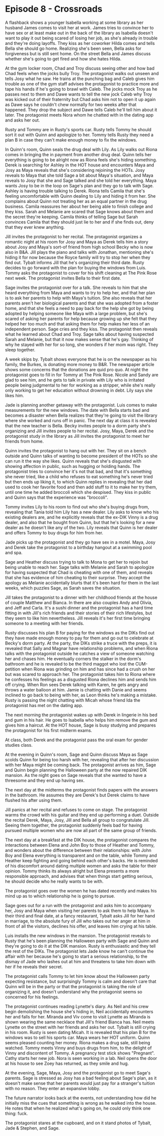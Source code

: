 # Episode 8 - Crossroads

A flashback shows a younger Isabella working at some library as her husband James comes to visit her at work. James tries to convince her to have sex or at least make out in the back of the library as Isabella doesn't want to play it out being scared of losing her job, as she's already in trouble and they're doing layoffs. They kiss as her coworker Hilda comes and tells Bella she should go home. Realizing she's been seen, Bella asks for forgiveness but is still sent home. On the street Bella and James discuss whether she's going to get fired and how she hates Hilda.

At the gym locker room, Chad and Troy discuss seeing other and how bad Chad feels when the jocks bully Troy. The protagonist walks out unseen and tells Josy what he saw. He trains at the punching bag and Caleb gives him trouble as one of the gym staff advises the protagonist to practice more and tape his hands if he's going to brawl with Caleb. The jocks mock Troy as he passes next to them and Dawe wants to tell the new jock Caleb why Troy was kicked out of their fraternity but Chad asks him not to open it up again as Dawe says he couldn't chew normally for two weeks after that happened. They drop the subject and Dawe tells Caleb he'll tell him about it later. The protagonist meets Nora whom he chatted with in the dating app and asks her out.

Rusty and Tommy are in Rusty's sports car. Rusty tells Tommy he should sort it out with Quinn and apologize to her. Tommy tells Rusty they need a plan B in case they can't make enough money to fix the windows.

In Quinn's room, Quinn seals the drug deal with Lily. As Lily walks out Riona comes in bringing the in payment from another drug deal. Quinn tells her everything is going to be alright now as Riona feels she's hiding something. Derek is searching for Ashley in the HOT house and encounters Maya and Josy as Maya reveals that she's considering rejoining the HOTs. Josy reveals to Maya that she told Sage a bit about Maya's situation, and Maya reveals to Josy that she and Sage talked and she told her everything. Maya wants Josy to be in the loop on Sage's plan and they go to talk with Sage. Ashley is having trouble talking to Derek. Riona tells Camila that she's feeling uncomfortable with Quinn dealing to Lily and hiding it from her. She complains about Quinn not treating her as an equal partner in the drug business. Camila reassures her about her being able to finish college and they kiss. Sarah and Melanie are scared that Sage knows about them and the secret they're keeping. Camila thinks of telling Sage but Sarah convinces Camila that they should just lie to her and if she finds out, deny that they ever knew anything.

Jill invites the protagonist to her recital. The protagonist organizes a romantic night at his room for Josy and Maya as Derek tells him a story about Josy and Maya's sort-of friend from high school Becky who is now also in B&A. Jill plays the piano and talks with Jonathan, mentioning she's hiding it for now because the Royce family will try to stop her when they find out. Tybalt informs Jill that he's organizing their third date. Rusty decides to go forward with the plan for buying the windows from Luis. Tommy asks the protagonist to cover for his shift cleaning at The Pink Rose next week. The protagonist invites Bella to their first date.

Sage invites the protagonist over for a talk. She reveals to him that she heard everything from Maya and wants to try to help her, and that her plan is to ask her parents to help with Maya's tuition. She also reveals that her parents aren't her biological parents and that she was adopted from a foster home, and that she feels a need to pay back for the help she got by being adopted by helping someone like Maya with a large problem, but she's scared of asking her parents for help because growing up she felt that they helped her too much and that asking them for help makes her less of an independent person. Sage cries and they kiss. The protagonist then reveals what he learned about Chad and Troy. Sage talks about having suspected Sarah and Melanie, but that it now makes sense that he's gay. Thinking of why he stayed with her for so long, she wonders if her mom was right. They sleep together.

A week skips by. Tybalt shows everyone that he is on the newspaper as his family, the Burkes, is donating more money to B&R. The newspaper article shows some concerns that the donations are quid pro quo. At night the protagonist goes to fill in for Tommy at The Pink Rose. Nicole and Sandy are glad to see him, and he gets to talk in private with Lily who is irritated people being judgmental to her for working as a stripper, while she's really only working to get her education without drowning in debt. Lily says she likes him.

Jade is planning another getaway with the protagonist. Luis comes to make measurements for the new windows. The date with Bella starts bad and becomes a disaster when Bella realizes that they're going to visit the library where she worked and runs off in panic. The next day at class it is revealed that the new teacher is Bella. Becky invites people to a dorm party she's organizing and Jill invites people to her recital. Josy, Maya, Derek and the protagonist study in the library as Jill invites the protagonist to meet her friends from home.

Quinn invites the protagonist to hang out with her. They sit on a bench outside and Quinn talks of wanting to become president of the HOTs so she can run it the way she likes. Quinn reveals that she's disgusted with showing affection in public, such as hugging or holding hands. The protagonist tries to convince her it's not that bad, and that it's something she never tried, like a child who refuses to eat something he's never tried but then ends up liking it, to which Quinn replies in revealing that her dad used to cook her favorite food and then add stuff to it to make her try them, until one time he added broccoli which she despised. They kiss in public and Quinn says that the  experience was "broccoli".

Tommy invites Lily to his room to find out who she's buying drugs from, revealing that Tania told him Lily has a new dealer. Lily asks to know who his existing dealers are, and he explicitly reveals that the ex-DIK Vinny is a drug dealer, and also that he bought from Quinn, but that he's looking for a new dealer as he doesn't like any of the two. Lily reveals that Quinn is her dealer and offers Tommy to buy drugs for him from her.

Jade picks up the protagonist and they go have sex in a motel. Maya, Josy and Derek take the protagonist to a birthday hangout at a swimming pool and spa.

Sage and Heather discuss trying to talk to Mona to get her to rejoin but being unable to reach her. Sage talks with Melanie and Sarah to apologize for having suspected that Chad is cheating with one of them, and reveals that she has evidence of him cheating to their surprise. They accept the apology as Melanie accidentally blurts that it's been hard for them in the last weeks, which puzzles Sage, as Sarah saves the situation.

Jill takes the protagonist to a dinner with her childhood friends at the house of couple Matthew and Bianca. In there are also couples Andy and Olivia, and Jeff and Carla. It's a sushi dinner and the protagonist has a hard time fitting in with Jill's rich friends and their stories of their rich lifestyles, but they seem to like him nevertheless. Jill reveals it's her first time bringing someone to a meeting with her friends.

Rusty discusses his plan B for paying for the windows as the DIKs find out they have made enough money to pay for them and go out to celebrate at Becky's dorm party. At the party, the DIKs strike a truce with the preps, it is revealed that Sally and Magnar have relationship problems, and when Riona talks with the protagonist outside he catches a view of someone watching her and chases him. He eventually corners the stalker in the dorm's bathroom and he is revealed to be the third maggot who lost the CUM-petition when Riona was grinding on him and has since had a crush on her but was scared to approach her. The protagonist takes him to Riona where he confesses his feelings as a disgusted Riona declines him and sends him off crying. When Ron sees Derek talking with Karen, he gets angry and throws a water balloon at him. Jamie is chatting with Danie and seems inclined to go back to being with her, as Leon thinks he's making a mistake. Rusty is passing the night chatting with Micah whose friend Ida the protagonist has met on the dating app.

The next morning the protagonist wakes up with Derek in lingerie in his bed and gum in his hair. He goes to Isabella who helps him remove the gum and gives him a haircut. At the HOT house, Sage is busy studying and prepares the protagonist for his first midterm exams.

At class, both Derek and the protagonist pass the oral exam for gender studies class.

At the evening in Quinn's room, Sage and Quinn discuss Maya as Sage scolds Quinn for being too harsh with her, revealing that after her discussion with her Maya might be coming back. The protagonist arrives as him, Sage and Quinn begin planning the Halloween party at the now repaired DIK mansion. As the night goes on Sage reveals that she wanted to have a threesome and they end up having sex.

The next day at the midterms the protagonist finds papers with the answers in the bathroom. He assumes they are Derek's but Derek claims to have flushed his after using them.

Jill panics at her recital and refuses to come on stage. The protagonist warms the crowd with his guitar and they end up performing a duet. Outside the recital Derek, Maya, Josy, Jill and Bella all group to congratulate Jill. Seeing them together, the protagonist suddenly feels bad for having pursued multiple women who are now all part of the same group of friends.

The next day at a breakfast at the DIK house, the protagonist compares the interactions between Elena and John Boy to those of Heather and Tommy, and wonders about the difference between their relationships: with John Boy and Elena everything is transparent and on the table, while Tommy and Heather keep fighting and going behind each other's backs. He is reminded of his discomfort around dating multiple women and asks the table for their opinion. Tommy thinks its always alright but Elena presents a more responsible approach, and advises that when things start getting serious, he should decide who he really wants to be with.

The protagonist goes over the women he has dated recently and makes his mind up as to which relationship he is going to pursue.

Sage goes out for a run with the protagonist and asks him to accompany her, Josy and Maya when visiting her parents to ask them to help Maya. In their third and final date, at a fancy restaurant, Tybalt asks Jill for her hand in marriage, to the absolute fury of Jill who takes out her anger at him in front of all the visitors, declines his offer, and leaves him crying at his table.

Luis installs the new windows in the mansion. The protagonist reveals to Rusty that he's been planning the Halloween party with Sage and Quinn and they're going to do it at the DIK mansion. Rusty is enthusiastic and they tell the rest of the DIKs. The protagonist lets Jade know he can't continue the affair with her because he's going to start a serious relationship, to the dismay of Jade who lashes out at him and threatens to take him down with her if he reveals their secret.

The protagonist calls Tommy to let him know about the Halloween party expecting resistance, but surprisingly Tommy is calm and doesn't care that Quinn will be in the party or that the protagonist is taking the role of organizing it, and doesn't understand why the protagonist seems so concerned for his feelings.

The protagonist continues reading Lynette's diary. As Neil and his crew begin demolishing the house she's hiding in, Neil accidentally encounters her and falls for her. Miranda and Viv come to visit Lynette as Miranda is shown wearing the same necklace that Jill's friend Bianca has. Neil meets Lynette on the street with her friends and asks her out. Tybalt is still crying in his room. Rusty is seen dating Micah. It is revealed that his plan B for the windows was to sell his sports car. Maya wears her HOT uniform. Quinn seems pleased counting her money. Riona makes a drug sale, still being watched. Tommy meets Vinny and buys drugs from him, to the delight of Vinny and discontent of Tommy. A pregnancy test stick shows "Pregnant". Cathy starts her new job. Nora is seen working in a lab. Neil opens the door at his house to see Zoey has returned, as they smile and hug.

At the evening, Sage, Maya, Josy and the protagonist go to meet Sage's parents. Sage is stressed as Josy has a bad feeling about Sage's plan, as it doesn't make sense that her parents would just pay for a stranger's tuition with no reason. They enter an expansive lobby.

The future narrator looks back at the events, not understanding how did he initially miss the cues that something is wrong as he walked into the house. He notes that when he realized what's going on, he could only think one thing: fuck.

The protagonist stares at the cupboard, and on it stand photos of Tybalt, Jade & Stephen, and Sage.

